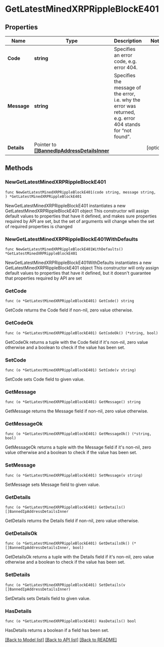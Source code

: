 # GetLatestMinedXRPRippleBlockE401

## Properties

Name | Type | Description | Notes
------------ | ------------- | ------------- | -------------
**Code** | **string** | Specifies an error code, e.g. error 404. | 
**Message** | **string** | Specifies the message of the error, i.e. why the error was returned, e.g. error 404 stands for “not found”. | 
**Details** | Pointer to [**[]BannedIpAddressDetailsInner**](BannedIpAddressDetailsInner.md) |  | [optional] 

## Methods

### NewGetLatestMinedXRPRippleBlockE401

`func NewGetLatestMinedXRPRippleBlockE401(code string, message string, ) *GetLatestMinedXRPRippleBlockE401`

NewGetLatestMinedXRPRippleBlockE401 instantiates a new GetLatestMinedXRPRippleBlockE401 object
This constructor will assign default values to properties that have it defined,
and makes sure properties required by API are set, but the set of arguments
will change when the set of required properties is changed

### NewGetLatestMinedXRPRippleBlockE401WithDefaults

`func NewGetLatestMinedXRPRippleBlockE401WithDefaults() *GetLatestMinedXRPRippleBlockE401`

NewGetLatestMinedXRPRippleBlockE401WithDefaults instantiates a new GetLatestMinedXRPRippleBlockE401 object
This constructor will only assign default values to properties that have it defined,
but it doesn't guarantee that properties required by API are set

### GetCode

`func (o *GetLatestMinedXRPRippleBlockE401) GetCode() string`

GetCode returns the Code field if non-nil, zero value otherwise.

### GetCodeOk

`func (o *GetLatestMinedXRPRippleBlockE401) GetCodeOk() (*string, bool)`

GetCodeOk returns a tuple with the Code field if it's non-nil, zero value otherwise
and a boolean to check if the value has been set.

### SetCode

`func (o *GetLatestMinedXRPRippleBlockE401) SetCode(v string)`

SetCode sets Code field to given value.


### GetMessage

`func (o *GetLatestMinedXRPRippleBlockE401) GetMessage() string`

GetMessage returns the Message field if non-nil, zero value otherwise.

### GetMessageOk

`func (o *GetLatestMinedXRPRippleBlockE401) GetMessageOk() (*string, bool)`

GetMessageOk returns a tuple with the Message field if it's non-nil, zero value otherwise
and a boolean to check if the value has been set.

### SetMessage

`func (o *GetLatestMinedXRPRippleBlockE401) SetMessage(v string)`

SetMessage sets Message field to given value.


### GetDetails

`func (o *GetLatestMinedXRPRippleBlockE401) GetDetails() []BannedIpAddressDetailsInner`

GetDetails returns the Details field if non-nil, zero value otherwise.

### GetDetailsOk

`func (o *GetLatestMinedXRPRippleBlockE401) GetDetailsOk() (*[]BannedIpAddressDetailsInner, bool)`

GetDetailsOk returns a tuple with the Details field if it's non-nil, zero value otherwise
and a boolean to check if the value has been set.

### SetDetails

`func (o *GetLatestMinedXRPRippleBlockE401) SetDetails(v []BannedIpAddressDetailsInner)`

SetDetails sets Details field to given value.

### HasDetails

`func (o *GetLatestMinedXRPRippleBlockE401) HasDetails() bool`

HasDetails returns a boolean if a field has been set.


[[Back to Model list]](../README.md#documentation-for-models) [[Back to API list]](../README.md#documentation-for-api-endpoints) [[Back to README]](../README.md)


